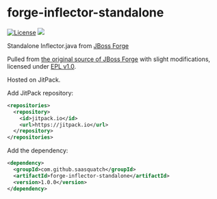 # forge-inflector-standalone

[![License](https://img.shields.io/badge/License-EPL%201.0-red.svg)](https://opensource.org/licenses/EPL-1.0)
[![](https://jitpack.io/v/saasquatch/forge-inflector-standalone.svg)](https://jitpack.io/#saasquatch/forge-inflector-standalone)

Standalone Inflector.java from [JBoss Forge](https://github.com/forge)

Pulled from [the original source of JBoss Forge](https://github.com/forge/core/blob/223ea7fd6b53951787f778e48b3507b1da6e87e9/text/src/main/java/org/jboss/forge/addon/text/Inflector.java) with slight modifications, licensed under [EPL v1.0](https://www.eclipse.org/legal/epl-v10.html).

Hosted on JitPack.

Add JitPack repository:

```xml
<repositories>
  <repository>
    <id>jitpack.io</id>
    <url>https://jitpack.io</url>
  </repository>
</repositories>
```

Add the dependency:

```xml
<dependency>
  <groupId>com.github.saasquatch</groupId>
  <artifactId>forge-inflector-standalone</artifactId>
  <version>1.0.0</version>
</dependency>
```
